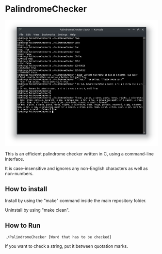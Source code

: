 # PalindromeChecker

![preview](preview.png)

This is an efficient palindrome checker written in C, using a command-line interface. 

It is case-insensitive and ignores any non-English characters as well as non-numbers.


## How to install

Install by using the "make" command inside the main repository folder.

Uninstall by using "make clean".

## How to Run

    ./PalindromeChecker [Word that has to be checked]
    
If you want to check a string, put it between quotation marks.

